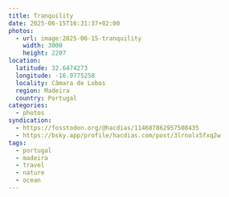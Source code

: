 ```yaml
---
title: Tranquility
date: 2025-06-15T16:31:37+02:00
photos:
  - url: image:2025-06-15-tranquility
    width: 3000
    height: 2207
location:
  latitude: 32.6474273
  longitude: -16.9775258
  locality: Câmara de Lobos
  region: Madeira
  country: Portugal
categories:
  - photos
syndication:
  - https://fosstodon.org/@hacdias/114687862957508435
  - https://bsky.app/profile/hacdias.com/post/3lrnolx5fxq2w
tags:
  - portugal
  - madeira
  - travel
  - nature
  - ocean
---
```

